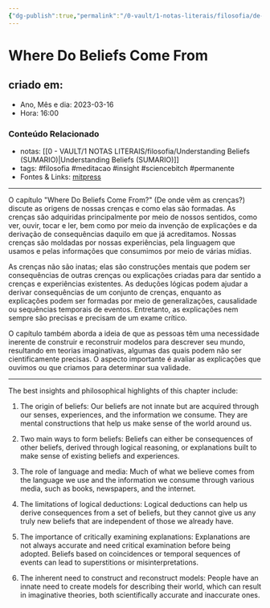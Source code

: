 ```yaml
---
{"dg-publish":true,"permalink":"/0-vault/1-notas-literais/filosofia/de-onde-veem-as-crencas/","title":"Where Do Beliefs Come From","tags":["filosofia","meditacao","insight","sciencebitch","permanente"],"dgHomeLink":true,"dgShowLocalGraph":true,"dgShowFileTree":true,"noteIcon":""}
---
```



# Where Do Beliefs Come From

## criado em: 

- Ano, Mês e dia: 2023-03-16
- Hora: 16:00

### Conteúdo Relacionado

- notas: [[0 - VAULT/1 NOTAS LITERAIS/filosofia/Understanding Beliefs (SUMARIO)\|Understanding Beliefs (SUMARIO)]]
- tags: #filosofia #meditacao #insight #sciencebitch #permanente
- Fontes & Links: [mitpress](https://mitpress.mit.edu/9780262526432/understanding-beliefs/)
---

O capítulo "Where Do Beliefs Come From?" (De onde vêm as crenças?) discute as origens de nossas crenças e como elas são formadas. As crenças são adquiridas principalmente por meio de nossos sentidos, como ver, ouvir, tocar e ler, bem como por meio da invenção de explicações e da derivação de consequências daquilo em que já acreditamos. Nossas crenças são moldadas por nossas experiências, pela linguagem que usamos e pelas informações que consumimos por meio de várias mídias.

As crenças não são inatas; elas são construções mentais que podem ser consequências de outras crenças ou explicações criadas para dar sentido a crenças e experiências existentes. As deduções lógicas podem ajudar a derivar consequências de um conjunto de crenças, enquanto as explicações podem ser formadas por meio de generalizações, causalidade ou sequências temporais de eventos. Entretanto, as explicações nem sempre são precisas e precisam de um exame crítico.

O capítulo também aborda a ideia de que as pessoas têm uma necessidade inerente de construir e reconstruir modelos para descrever seu mundo, resultando em teorias imaginativas, algumas das quais podem não ser cientificamente precisas. O aspecto importante é avaliar as explicações que ouvimos ou que criamos para determinar sua validade.

---

The best insights and philosophical highlights of this chapter include:

1. The origin of beliefs: Our beliefs are not innate but are acquired through our senses, experiences, and the information we consume. They are mental constructions that help us make sense of the world around us.

2. Two main ways to form beliefs: Beliefs can either be consequences of other beliefs, derived through logical reasoning, or explanations built to make sense of existing beliefs and experiences.

3. The role of language and media: Much of what we believe comes from the language we use and the information we consume through various media, such as books, newspapers, and the internet.

4. The limitations of logical deductions: Logical deductions can help us derive consequences from a set of beliefs, but they cannot give us any truly new beliefs that are independent of those we already have.

5. The importance of critically examining explanations: Explanations are not always accurate and need critical examination before being adopted. Beliefs based on coincidences or temporal sequences of events can lead to superstitions or misinterpretations.

6. The inherent need to construct and reconstruct models: People have an innate need to create models for describing their world, which can result in imaginative theories, both scientifically accurate and inaccurate ones. 